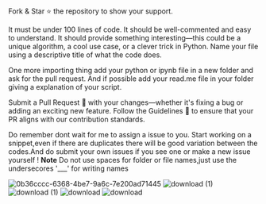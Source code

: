 Fork & Star ⭐ the repository to show your support.

It must be under 100 lines of code.
It should be well-commented and easy to understand.
It should provide something interesting—this could be a unique algorithm, a cool use case, or a clever trick in Python.
Name your file using a descriptive title of what the code does.

One more importing thing add your python or ipynb file in a new folder and ask for the pull request.
And if possible add your read.me file in your folder giving a explanation of your script.

Submit a Pull Request 🔄 with your changes—whether it's fixing a bug or adding an exciting new feature.
Follow the Guidelines 📜 to ensure that your PR aligns with our contribution standards.

Do remember dont wait for me to assign a issue to you. Start working on a snippet,even if there are duplicates there will be good variation between the codes.And do submit your own issues if you see one or make a new issue yourself !
**Note**
Do not use spaces for folder or file names,just use the undersecores '___' for writing names





![0b36cccc-6368-4be7-9a6c-7e200ad71445](https://github.com/user-attachments/assets/7ad5e267-fca4-4fd0-a6ec-eb94909624bc)
![download (1)](https://github.com/user-attachments/assets/245155e8-8a38-4f7d-8e53-5b70c8bdd092)
![download (1)](https://github.com/user-attachments/assets/245155e8-8a38-4f7d-8e53-5b70c8bdd092)
![download](https://github.com/user-attachments/assets/4991590a-0093-49c7-b237-58c11a6dae4d)
![download](https://github.com/user-attachments/assets/4991590a-0093-49c7-b237-58c11a6dae4d)






